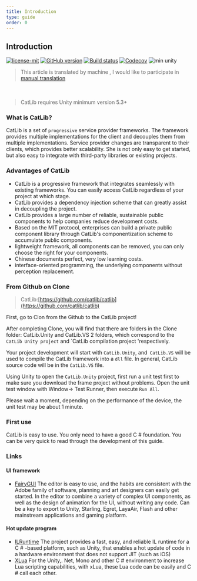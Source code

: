 ```yaml
---
title: Introduction
type: guide
order: 0
---
```


## Introduction

<a href="https://github.com/yb199478/CatLib/blob/master/LICENSE"><img src="https://img.shields.io/badge/license-MIT-blue.svg" title="license-mit" /></a> <a href="https://github.com/yb199478/catlib/"><img src="https://badge.fury.io/gh/catlib%2Fcatlib.svg" title="GitHub version" /></a> <a href="https://ci.appveyor.com/project/yb199478/catlib"><img src="https://ci.appveyor.com/api/projects/status/f12rb3x5hxvq6yr7?svg=true" title="Build status"/></a> <a href="https://codecov.io/gh/CatLib/CatLib"><img src="https://codecov.io/gh/CatLib/CatLib/branch/master/graph/badge.svg" alt="Codecov" /></a> <img src="https://img.shields.io/badge/unity-min%205.3-red.svg" alt="min unity" />

> This article is translated by machine , I would like to participate in [manual translation](https://github.com/catlib/en.catlib.io/blob/master/src/v1/guide/index.md)

　
> CatLib requires Unity minimum version 5.3+

### What is CatLib?

CatLib is a set of `progressive` service provider frameworks. The framework provides multiple implementations for the client and decouples them from multiple implementations. Service provider changes are transparent to their clients, which provides better scalability. She is not only easy to get started, but also easy to integrate with third-party libraries or existing projects.

### Advantages of CatLib

- CatLib is a progressive framework that integrates seamlessly with existing frameworks. You can easily access CatLib regardless of your project at which stage.
- CatLib provides a dependency injection scheme that can greatly assist in decoupling the project.
- CatLib provides a large number of reliable, sustainable public components to help companies reduce development costs.
- Based on the MIT protocol, enterprises can build a private public component library through CatLib's componentization scheme to accumulate public components.
- lightweight framework, all components can be removed, you can only choose the right for your components.
- Chinese documents perfect, very low learning costs.
- interface-oriented programming, the underlying components without perception replacement.

### From Github on Clone

> CatLib:[https://github.com/catlib/catlib](https://github.com/catlib/catlib)

First, go to Clon from the Github to the CatLib project!

After completing Clone, you will find that there are folders in the Clone folder: CatLib.Unity and CatLib.VS 2 folders, which correspond to the `CatLib Unity project` and `CatLib compilation project 'respectively.

Your project development will start with `CatLib.Unity`, and` CatLib.VS` will be used to compile the CatLib framework into a `dll` file. In general, CatLib source code will be in the `CatLib.VS` file.

Using Unity to open the `CatLib.Unity` project, first run a unit test first to make sure you download the frame project without problems. Open the unit test window with Window-> Test Runner, then execute `Run All`.

Please wait a moment, depending on the performance of the device, the unit test may be about 1 minute.

### First use

CatLib is easy to use. You only need to have a good C # foundation. You can be very quick to read through the development of this guide.

### Links

#### **UI framework**

- [FairyGUI](http://www.fairygui.com/) The editor is easy to use, and the habits are consistent with the Adobe family of software, planning and art designers can easily get started. In the editor to combine a variety of complex UI components, as well as the design of animation for the UI, without writing any code. Can be a key to export to Unity, Starling, Egret, LayaAir, Flash and other mainstream applications and gaming platform.

#### **Hot update program**

- [ILRuntime](https://github.com/Ourpalm/ILRuntime) The project provides a fast, easy, and reliable IL runtime for a C # -based platform, such as Unity, that enables a hot update of code in a hardware environment that does not support JIT (such as iOS)
- [XLua](https://github.com/Tencent/xLua) For the Unity,. Net, Mono and other C # environment to increase Lua scripting capabilities, with xLua, these Lua code can be easily and C # call each other.